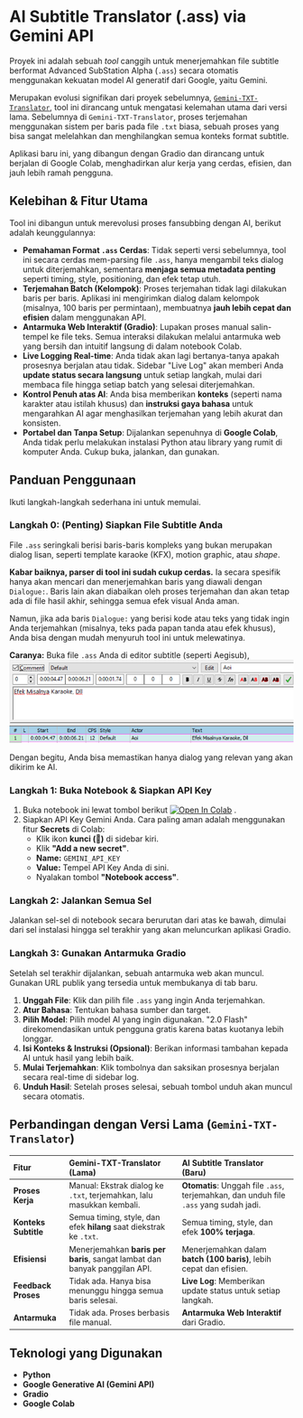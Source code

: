 # AI Subtitle Translator (.ass) via Gemini API

Proyek ini adalah sebuah *tool* canggih untuk menerjemahkan file subtitle berformat Advanced SubStation Alpha (`.ass`) secara otomatis menggunakan kekuatan model AI generatif dari Google, yaitu Gemini.

Merupakan evolusi signifikan dari proyek sebelumnya, [`Gemini-TXT-Translator`](https://www.google.com/search?q=%5Bhttps://github.com/rafiq8k-moga/Gemini-TXT-Translator%5D\(https://github.com/rafiq8k-moga/Gemini-TXT-Translator\)), tool ini dirancang untuk mengatasi kelemahan utama dari versi lama. Sebelumnya di `Gemini-TXT-Translator`, proses terjemahan menggunakan sistem per baris pada file `.txt` biasa, sebuah proses yang bisa sangat melelahkan dan menghilangkan semua konteks format subtitle.

Aplikasi baru ini, yang dibangun dengan Gradio dan dirancang untuk berjalan di Google Colab, menghadirkan alur kerja yang cerdas, efisien, dan jauh lebih ramah pengguna.

## Kelebihan & Fitur Utama

Tool ini dibangun untuk merevolusi proses fansubbing dengan AI, berikut adalah keunggulannya:

  * **Pemahaman Format `.ass` Cerdas**: Tidak seperti versi sebelumnya, tool ini secara cerdas mem-parsing file `.ass`, hanya mengambil teks dialog untuk diterjemahkan, sementara **menjaga semua metadata penting** seperti timing, style, positioning, dan efek tetap utuh.
  * **Terjemahan Batch (Kelompok)**: Proses terjemahan tidak lagi dilakukan baris per baris. Aplikasi ini mengirimkan dialog dalam kelompok (misalnya, 100 baris per permintaan), membuatnya **jauh lebih cepat dan efisien** dalam menggunakan API.
  * **Antarmuka Web Interaktif (Gradio)**: Lupakan proses manual salin-tempel ke file teks. Semua interaksi dilakukan melalui antarmuka web yang bersih dan intuitif langsung di dalam notebook Colab.
  * **Live Logging Real-time**: Anda tidak akan lagi bertanya-tanya apakah prosesnya berjalan atau tidak. Sidebar "Live Log" akan memberi Anda **update status secara langsung** untuk setiap langkah, mulai dari membaca file hingga setiap batch yang selesai diterjemahkan.
  * **Kontrol Penuh atas AI**: Anda bisa memberikan **konteks** (seperti nama karakter atau istilah khusus) dan **instruksi gaya bahasa** untuk mengarahkan AI agar menghasilkan terjemahan yang lebih akurat dan konsisten.
  * **Portabel dan Tanpa Setup**: Dijalankan sepenuhnya di **Google Colab**, Anda tidak perlu melakukan instalasi Python atau library yang rumit di komputer Anda. Cukup buka, jalankan, dan gunakan.

## Panduan Penggunaan

Ikuti langkah-langkah sederhana ini untuk memulai.

### Langkah 0: (Penting) Siapkan File Subtitle Anda

File `.ass` seringkali berisi baris-baris kompleks yang bukan merupakan dialog lisan, seperti template karaoke (KFX), motion graphic, atau *shape*.

**Kabar baiknya, parser di tool ini sudah cukup cerdas.** Ia secara spesifik hanya akan mencari dan menerjemahkan baris yang diawali dengan `Dialogue:`. Baris lain akan diabaikan oleh proses terjemahan dan akan tetap ada di file hasil akhir, sehingga semua efek visual Anda aman.

Namun, jika ada baris `Dialogue:` yang berisi kode atau teks yang tidak ingin Anda terjemahkan (misalnya, teks pada papan tanda atau efek khusus), Anda bisa dengan mudah menyuruh tool ini untuk melewatinya.

**Caranya:** Buka file `.ass` Anda di editor subtitle (seperti Aegisub),![Capture.PNG](https://raw.githubusercontent.com/rafiq8k-moga/Gemini-AI-Subtitle-Translator/refs/heads/main/comment.png)

Dengan begitu, Anda bisa memastikan hanya dialog yang relevan yang akan dikirim ke AI.

### Langkah 1: Buka Notebook & Siapkan API Key

1.  Buka notebook ini lewat tombol berikut [![Open In Colab](https://colab.research.google.com/assets/colab-badge.svg)](https://colab.research.google.com/github/rafiq8k-moga/Gemini-AI-Subtitle-Translator/blob/main/Subtitle_ass_Translator.ipynb)
.
2.  Siapkan API Key Gemini Anda. Cara paling aman adalah menggunakan fitur **Secrets** di Colab:
      * Klik ikon **kunci (🔑)** di sidebar kiri.
      * Klik **"Add a new secret"**.
      * **Name:** `GEMINI_API_KEY`
      * **Value:** Tempel API Key Anda di sini.
      * Nyalakan tombol **"Notebook access"**.

### Langkah 2: Jalankan Semua Sel

Jalankan sel-sel di notebook secara berurutan dari atas ke bawah, dimulai dari sel instalasi hingga sel terakhir yang akan meluncurkan aplikasi Gradio.

### Langkah 3: Gunakan Antarmuka Gradio

Setelah sel terakhir dijalankan, sebuah antarmuka web akan muncul. Gunakan URL publik yang tersedia untuk membukanya di tab baru.

1.  **Unggah File**: Klik dan pilih file `.ass` yang ingin Anda terjemahkan.
2.  **Atur Bahasa**: Tentukan bahasa sumber dan target.
3.  **Pilih Model**: Pilih model AI yang ingin digunakan. "2.0 Flash" direkomendasikan untuk pengguna gratis karena batas kuotanya lebih longgar.
4.  **Isi Konteks & Instruksi (Opsional)**: Berikan informasi tambahan kepada AI untuk hasil yang lebih baik.
5.  **Mulai Terjemahkan**: Klik tombolnya dan saksikan prosesnya berjalan secara real-time di sidebar log.
6.  **Unduh Hasil**: Setelah proses selesai, sebuah tombol unduh akan muncul secara otomatis.

## Perbandingan dengan Versi Lama (`Gemini-TXT-Translator`)

| Fitur                 | Gemini-TXT-Translator (Lama)                                             | AI Subtitle Translator (Baru)                                                              |
| :-------------------- | :----------------------------------------------------------------------- | :----------------------------------------------------------------------------------------- |
| **Proses Kerja** | Manual: Ekstrak dialog ke `.txt`, terjemahkan, lalu masukkan kembali.      | **Otomatis**: Unggah file `.ass`, terjemahkan, dan unduh file `.ass` yang sudah jadi.      |
| **Konteks Subtitle** | Semua timing, style, dan efek **hilang** saat diekstrak ke `.txt`.         | Semua timing, style, dan efek **100% terjaga**.                                            |
| **Efisiensi** | Menerjemahkan **baris per baris**, sangat lambat dan banyak panggilan API. | Menerjemahkan dalam **batch (100 baris)**, lebih cepat dan efisien.                        |
| **Feedback Proses** | Tidak ada. Hanya bisa menunggu hingga semua baris selesai.                | **Live Log**: Memberikan update status untuk setiap langkah.                               |
| **Antarmuka** | Tidak ada. Proses berbasis file manual.                                  | **Antarmuka Web Interaktif** dari Gradio.                                                  |

## Teknologi yang Digunakan

  * **Python**
  * **Google Generative AI (Gemini API)**
  * **Gradio**
  * **Google Colab**
